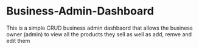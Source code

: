 # Business-Admin-Dashboard
This is a simple CRUD business admin dashbaord that allows the business owner (admin) to view all the products they sell as well as add, remve and edit them
